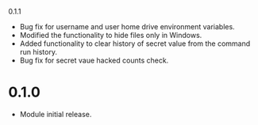 0.1.1

- Bug fix for username and user home drive environment variables.
- Modified the functionality to hide files only in Windows.
- Added functionality to clear history of secret value from the command run history.
- Bug fix for secret vaue hacked counts check.

# 0.1.0

- Module initial release.